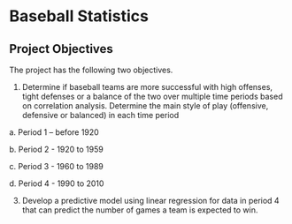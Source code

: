 # Baseball Statistics
## Project Objectives
The project has the following two objectives.
1.	Determine if baseball teams are more successful with high offenses, tight defenses or a balance of the two over multiple time periods based on correlation analysis. Determine the main style of play (offensive, defensive or balanced) in each time period
   
  a.	Period 1 – before 1920
  
  b.	Period 2 - 1920 to 1959
  
  c.	Period 3 - 1960 to 1989
  
  d.	Period 4 - 1990 to 2010
  
3.	Develop a predictive model using linear regression for data in period 4 that can predict the number of games a team is expected to win.

